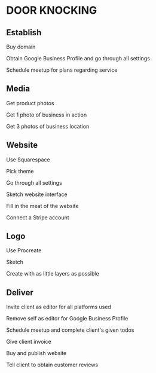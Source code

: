 # DOOR KNOCKING 

## Establish

Buy domain

Obtain Google Business Profile and go through all settings

Schedule meetup for plans regarding service

## Media

Get product photos

Get 1 photo of business in action

Get 3 photos of business location

## Website

Use Squarespace

Pick theme

Go through all settings

Sketch website interface

Fill in the meat of the website

Connect a Stripe account

## Logo

Use Procreate

Sketch

Create with as little layers as possible

## Deliver

Invite client as editor for all platforms used

Remove self as editor for Google Business Profile

Schedule meetup and complete client's given todos

Give client invoice

Buy and publish website

Tell client to obtain customer reviews

